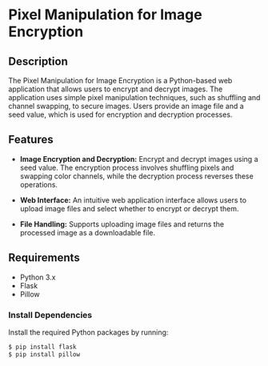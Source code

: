 # Pixel Manipulation for Image Encryption

## Description
The Pixel Manipulation for Image Encryption is a Python-based web application that allows users to encrypt and decrypt images. The application uses simple pixel manipulation techniques, such as shuffling and channel swapping, to secure images. Users provide an image file and a seed value, which is used for encryption and decryption processes.

## Features

- **Image Encryption and Decryption:** Encrypt and decrypt images using a seed value. The encryption process involves shuffling pixels and swapping color channels, while the decryption process reverses these operations.

- **Web Interface:** An intuitive web application interface allows users to upload image files and select whether to encrypt or decrypt them.

- **File Handling:** Supports uploading image files and returns the processed image as a downloadable file.

## Requirements

- Python 3.x
- Flask
- Pillow

### Install Dependencies
Install the required Python packages by running:
```bash
$ pip install flask
$ pip install pillow
